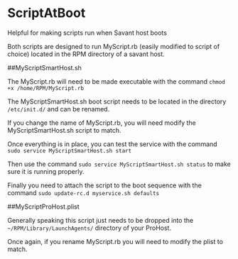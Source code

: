 # ScriptAtBoot
Helpful for making scripts run when Savant host boots

Both scripts are designed to run MyScript.rb (easily modified to script of choice) located in the RPM directory of a savant host.

##MyScriptSmartHost.sh

The MyScript.rb will need to be made executable with the command ```chmod +x /home/RPM/MyScript.rb```

The MyScriptSmartHost.sh boot script needs to be located in the directory ```/etc/init.d/``` and can be renamed.

If you change the name of MyScript.rb, you will need modify the MyScriptSmartHost.sh script to match.

Once everything is in place, you can test the service with the command ```sudo service MyScriptSmartHost.sh start```

Then use the command ```sudo service MyScriptSmartHost.sh status``` to make sure it is running properly.

Finally you need to attach the script to the boot sequence with the command ```sudo update-rc.d myservice.sh defaults```

##MyScriptProHost.plist

Generally speaking this script just needs to be dropped into the ```~/RPM/Library/LaunchAgents/``` directory of your ProHost.

Once again, if you rename MyScript.rb you will need to modify the plist to match.

